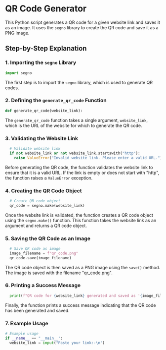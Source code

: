  # QR Code Generator

This Python script generates a QR code for a given website link and saves it as an image. It uses the `segno` library to create the QR code and save it as a PNG image.

## Step-by-Step Explanation

### 1. Importing the `segno` Library

```python
import segno
```

The first step is to import the `segno` library, which is used to generate QR codes.

### 2. Defining the `generate_qr_code` Function

```python
def generate_qr_code(website_link):
```

The `generate_qr_code` function takes a single argument, `website_link`, which is the URL of the website for which to generate the QR code.

### 3. Validating the Website Link

```python
  # Validate website link
  if not website_link or not website_link.startswith("http"):
    raise ValueError("Invalid website link. Please enter a valid URL.")
```

Before generating the QR code, the function validates the website link to ensure that it is a valid URL. If the link is empty or does not start with "http", the function raises a `ValueError` exception.

### 4. Creating the QR Code Object

```python
  # Create QR code object
  qr_code = segno.make(website_link)
```

Once the website link is validated, the function creates a QR code object using the `segno.make()` function. This function takes the website link as an argument and returns a QR code object.

### 5. Saving the QR Code as an Image

```python
  # Save QR code as image
  image_filename = f"qr_code.png"
  qr_code.save(image_filename)
```

The QR code object is then saved as a PNG image using the `save()` method. The image is saved with the filename "qr_code.png".

### 6. Printing a Success Message

```python
  print(f"QR code for {website_link} generated and saved as '{image_filename}'.")
```

Finally, the function prints a success message indicating that the QR code has been generated and saved.

### 7. Example Usage

```python
# Example usage
if __name__ == "__main__":
  website_link = input("Paste your link:-\n")

